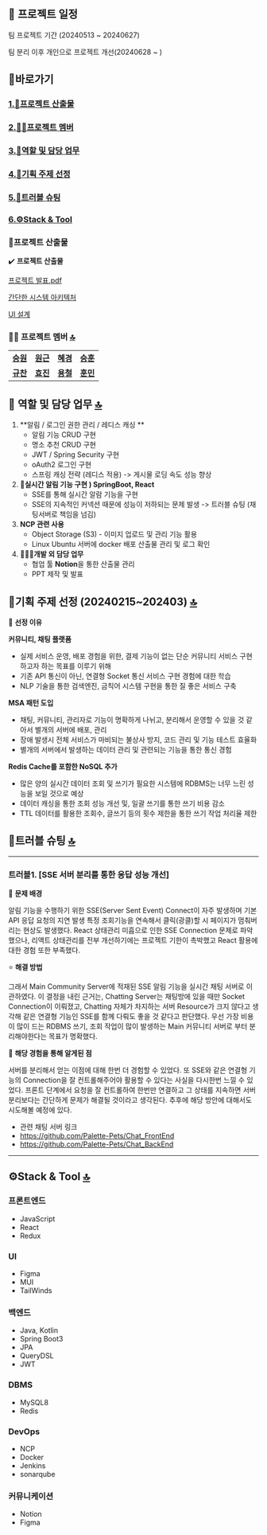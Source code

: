 ## 📅 프로젝트 일정
팀 프로젝트 기간 (20240513 ~ 20240627)
>
팀 분리 이후 개인으로 프로젝트 개선(20240628 ~ )

## <a name="section0" />🚀바로가기
### [1.💼프로젝트 산출물](#section1)
### [2.🧑🏻프로젝트 멤버](#section2)
### [3.👤역할 및 담당 업무](#section3)
### [4.📱기획 주제 선정](#section4)
### [5.🚨트러블 슈팅](#section5)
### [6.⚙️Stack & Tool](#section6)


### <a name="section1" />💼프로젝트 산출물
✔️ **프로젝트 산출물** 

[프로젝트 발표.pdf](https://drive.google.com/file/d/1GPaqxSfGh2auJNmV_4I6UD4JXhf7xc5V/view?usp=sharing)
>
[간단한 시스템 아키텍처](https://www.figma.com/board/I3S3GViSuWVW6f1XCSudlT/Final-Architecture?node-id=0-1&t=3LeZjxDonI4eDf9b-0)
>
[UI 설계](https://www.figma.com/design/TDAFaHkbFCa1sngiLppZ0Z/pets?node-id=0-1&t=EmBOSQWk0Ypl8dBf-1)



### <a name="section2" />🧑🏻 프로젝트 멤버 [🔝](#section0)

<table>
  <tr>
    <td align="center"><a href="https://github.com/Kim-soung-won"><b>승원</b></a></td>
    <td align="center"><a href="https://github.com/Ryuwongeun"><b>원근</b></a></td>
    <td align="center"><a href="https://github.com/gywls20"><b>혜경</b></a></td>
    <td align="center"><a href="https://github.com/dl11911"><b>승훈</b></a></td>
  </tr>
  <tr>
    <td align="center"><a href="https://github.com/gyuchanlee"><b>규찬</b></a></td>
    <td align="center"><a href="https://github.com/gywls20"><b>효진</b></a></td>
    <td align="center"><a href="https://github.com/jyc961020"><b>용철</b></a></td>
    <td align="center"><a href="https://github.com/cuscus8"><b>훈민</b></a></td>
  </tr>
</table>

## <a name="section3" />👤 역할 및 담당 업무 [🔝](#section0)

1. **알림 / 로그인 권한 관리 / 레디스 캐싱 **
    - 알림 기능 CRUD 구현
    - 명소 추천 CRUD 구현
    - JWT / Spring Security 구현
    - oAuth2 로그인 구현
    - 스프링 캐싱 전략 (레디스 적용) -> 게시물 로딩 속도 성능 향상
2. 🎯**실시간 알림 기능 구현 ) SpringBoot, React**
    - SSE를 통해 실시간 알람 기능을 구현
    - SSE의 지속적인 커넥션 때문에 성능이 저하되는 문제 발생 -> 트러블 슈팅 (채팅서버로 책임을 넘김)
3. **NCP 관련 사용**
    - Object Storage (S3) - 이미지 업로드 및 관리 기능 활용
    - Linux Ubuntu 서버에 docker 배포 산출물 관리 및 로그 확인 
4. 🧑🏻‍💼**개발 외 담당 업무**
    - 협업 툴 **Notion**을 통한 산출물 관리
    - PPT 제작 및 발표
 
## <a name="section4" />📱기획 주제 선정 (20240215~202403) [🔝](#section0)

🧐 **선정 이유**

**커뮤니티, 채팅 플랫폼**

- 실제 서비스 운영, 배포 경험을 위한, 결제 기능이 없는 단순 커뮤니티 서비스 구현하고자 하는 목표를 이루기 위해
- 기존 API 통신이 아닌, 연결형 Socket 통신 서비스 구현 경험에 대한 학습
- NLP 기술을 통한 검색엔진, 금칙어 시스템 구현을 통한 질 좋은 서비스 구축

**MSA 패턴 도입**

- 채팅, 커뮤니티, 관리자로 기능이 명확하게 나뉘고, 분리해서 운영할 수 있을 것 같아서 별개의 서버에 배포, 관리
- 장애 발생시 전체 서비스가 마비되는 불상사 방지, 코드 관리 및 기능 테스트 효율화
- 별개의 서버에서 발생하는 데이터 관리 및 관련되는 기능을 통한 통신 경험

**Redis Cache를 포함한 NoSQL 추가**

- 많은 양의 실시간 데이터 조회 및 쓰기가 필요한 시스템에 RDBMS는 너무 느린 성능을 보일 것으로 예상
- 데이터 캐싱을 통한 조회 성능 개선 및, 일괄 쓰기를 통한 쓰기 비용 감소
- TTL 데이터를 활용한 조회수, 글쓰기 등의 횟수 제한을 통한 쓰기 작업 처리율 제한



## <a name="section5" />🚨트러블 슈팅 [🔝](#section0)

---

### 트러블1. [SSE 서버 분리를 통한 응답 성능 개선]

🚨 **문제 배경**

알림 기능을 수행하기 위한 SSE(Server Sent Event) Connect이 자주 발생하며 기본 API 응답 요청의 지연 발생
특정 조회기능을 연속해서 클릭(광클)할 시 페이지가 멈춰버리는 현상도 발생했다.
React 상태관리 미흡으로 인한 SSE Connection 문제로 파악했으나, 리액트 상태관리를 전부 개선하기에는 프로젝트 기한이 촉박했고 React 활용에 대한 경험 또한 부족했다.

⭐️ **해결 방법**

그래서 Main Community Server에 적재된 SSE 알림 기능을 실시간 채팅 서버로 이관하였다.
이 결정을 내린 근거는, Chatting Server는 채팅방에 있을 때만 Socket Connection이 이뤄졌고,
Chatting 자체가 차지하는 서버 Resource가 크지 않다고 생각해 같은 연결형 기능인 SSE를 함께 다뤄도 좋을 것 같다고 판단했다.
우선 가장 비용이 많이 드는 RDBMS 쓰기, 조회 작업이 많이 발생하는 Main 커뮤니티 서버로 부터 분리해야한다는 목표가 명확했다.

🤩 **해당 경험을 통해 알게된 점**

서버를 분리해서 얻는 이점에 대해 한번 더 경험할 수 있었다. 또 SSE와 같은 연결형 기능의 Connection을 잘 컨트롤해주어야 활용할 수 있다는 사실을 다시한번 느낄 수 있었다.
프론트 단계에서 요청을 잘 컨트롤하여 한번만 연결하고 그 상태를 지속하면 서버 분리보다는 간단하게 문제가 해결될 것이라고 생각된다. 추후에 해당 방안에 대해서도 시도해볼 예정에 있다.

- 관련 채팅 서버 링크
- https://github.com/Palette-Pets/Chat_FrontEnd
- https://github.com/Palette-Pets/Chat_BackEnd

---



## <a name="section6" />⚙️Stack & Tool [🔝](#section0)

### 프론트엔드
- JavaScript
- React
- Redux

### UI
- Figma
- MUI
- TailWinds

### 백엔드  
- Java, Kotlin
- Spring Boot3
- JPA
- QueryDSL
- JWT

### DBMS 
- MySQL8
- Redis

### DevOps
- NCP
- Docker
- Jenkins
- sonarqube

### 커뮤니케이션
- Notion
- Figma


